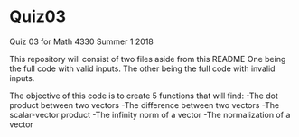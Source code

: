 # Quiz03
Quiz 03 for Math 4330 Summer 1 2018

This repository will consist of two files aside from this README 
One being the full code with valid inputs. 
The other being the full code with invalid inputs. 

The objective of this code is to create 5 functions that will find:
  -The dot product between two vectors
  -The difference between two vectors
  -The scalar-vector product
  -The infinity norm of a vector
  -The normalization of a vector

